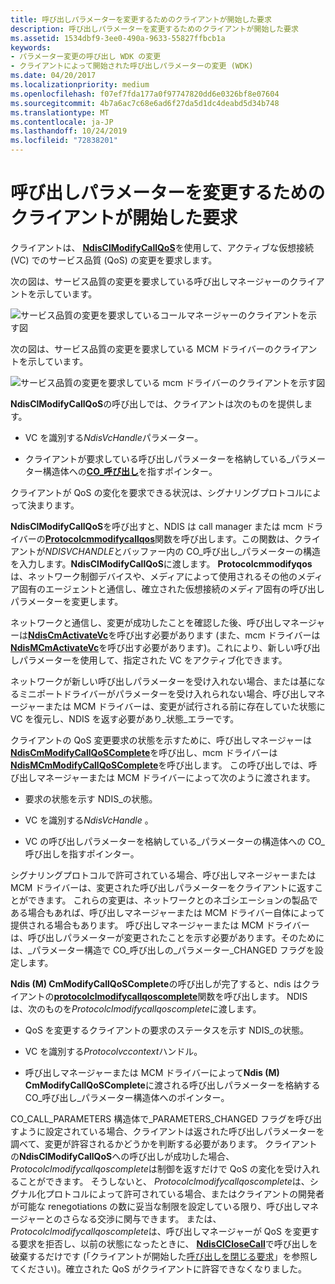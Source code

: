 ```yaml
---
title: 呼び出しパラメーターを変更するためのクライアントが開始した要求
description: 呼び出しパラメーターを変更するためのクライアントが開始した要求
ms.assetid: 1534dbf9-3ee0-490a-9633-55827ffbcb1a
keywords:
- パラメーター変更の呼び出し WDK の変更
- クライアントによって開始された呼び出しパラメーターの変更 (WDK)
ms.date: 04/20/2017
ms.localizationpriority: medium
ms.openlocfilehash: f07ef7fda177a0f97747820dd6e0326bf8e07604
ms.sourcegitcommit: 4b7a6ac7c68e6ad6f27da5d1dc4deabd5d34b748
ms.translationtype: MT
ms.contentlocale: ja-JP
ms.lasthandoff: 10/24/2019
ms.locfileid: "72838201"
---
```

# <a name="client-initiated-request-to-change-call-parameters"></a>呼び出しパラメーターを変更するためのクライアントが開始した要求





クライアントは、 [**NdisClModifyCallQoS**](https://docs.microsoft.com/windows-hardware/drivers/ddi/ndis/nf-ndis-ndisclmodifycallqos)を使用して、アクティブな仮想接続 (VC) でのサービス品質 (QoS) の変更を要求します。

次の図は、サービス品質の変更を要求している呼び出しマネージャーのクライアントを示しています。

![サービス品質の変更を要求しているコールマネージャーのクライアントを示す図](images/cm-15.png)

次の図は、サービス品質の変更を要求している MCM ドライバーのクライアントを示しています。

![サービス品質の変更を要求している mcm ドライバーのクライアントを示す図](images/fig1-15.png)

**NdisClModifyCallQoS**の呼び出しでは、クライアントは次のものを提供します。

-   VC を識別する*NdisVcHandle*パラメーター。

-   クライアントが要求している呼び出しパラメーターを格納している\_パラメーター構造体への[**CO\_呼び出し**](https://docs.microsoft.com/previous-versions/windows/hardware/network/ff545384(v=vs.85))を指すポインター。

クライアントが QoS の変化を要求できる状況は、シグナリングプロトコルによって決まります。

**NdisClModifyCallQoS**を呼び出すと、NDIS は call manager または mcm ドライバーの[**Protocolcmmodifycallqos**](https://docs.microsoft.com/windows-hardware/drivers/ddi/ndis/nc-ndis-protocol_cm_modify_qos_call)関数を呼び出します。この関数は、クライアントが*NDISVCHANDLE*とバッファー内の CO\_呼び出し\_パラメーターの構造を入力します。**NdisClModifyCallQoS**に渡します。 **Protocolcmmodifyqos**は、ネットワーク制御デバイスや、メディアによって使用されるその他のメディア固有のエージェントと通信し、確立された仮想接続のメディア固有の呼び出しパラメーターを変更します。

ネットワークと通信し、変更が成功したことを確認した後、呼び出しマネージャーは[**NdisCmActivateVc**](https://docs.microsoft.com/windows-hardware/drivers/ddi/ndis/nf-ndis-ndiscmactivatevc)を呼び出す必要があります (また、mcm ドライバーは[**NdisMCmActivateVc**](https://docs.microsoft.com/windows-hardware/drivers/ddi/ndis/nf-ndis-ndismcmactivatevc)を呼び出す必要があります)。これにより、新しい呼び出しパラメーターを使用して、指定された VC をアクティブ化できます。

ネットワークが新しい呼び出しパラメーターを受け入れない場合、または基になるミニポートドライバーがパラメーターを受け入れられない場合、呼び出しマネージャーまたは MCM ドライバーは、変更が試行される前に存在していた状態に VC を復元し、NDIS を返す必要があり\_状態\_エラーです。

クライアントの QoS 変更要求の状態を示すために、呼び出しマネージャーは[**NdisCmModifyCallQoSComplete**](https://docs.microsoft.com/windows-hardware/drivers/ddi/ndis/nf-ndis-ndiscmmodifycallqoscomplete)を呼び出し、mcm ドライバーは[**NdisMCmModifyCallQoSComplete**](https://docs.microsoft.com/windows-hardware/drivers/ddi/ndis/nf-ndis-ndismcmmodifycallqoscomplete)を呼び出します。 この呼び出しでは、呼び出しマネージャーまたは MCM ドライバーによって次のように渡されます。

-   要求の状態を示す NDIS\_の状態。

-   VC を識別する*NdisVcHandle* 。

-   VC の呼び出しパラメーターを格納している\_パラメーターの構造体への CO\_呼び出しを指すポインター。

シグナリングプロトコルで許可されている場合、呼び出しマネージャーまたは MCM ドライバーは、変更された呼び出しパラメーターをクライアントに返すことができます。 これらの変更は、ネットワークとのネゴシエーションの製品である場合もあれば、呼び出しマネージャーまたは MCM ドライバー自体によって提供される場合もあります。 呼び出しマネージャーまたは MCM ドライバーは、呼び出しパラメーターが変更されたことを示す必要があります。そのためには、\_パラメーター構造で CO\_呼び出しの\_パラメーター\_CHANGED フラグを設定します。

**Ndis (M) CmModifyCallQoSComplete**の呼び出しが完了すると、ndis はクライアントの[**protocolclmodifycallqoscomplete**](https://docs.microsoft.com/windows-hardware/drivers/ddi/ndis/nc-ndis-protocol_cl_modify_call_qos_complete)関数を呼び出します。 NDIS は、次のものを*Protocolclmodifycallqoscomplete*に渡します。

-   QoS を変更するクライアントの要求のステータスを示す NDIS\_の状態。

-   VC を識別する*Protocolvccontext*ハンドル。

-   呼び出しマネージャーまたは MCM ドライバーによって**Ndis (M) CmModifyCallQoSComplete**に渡される呼び出しパラメーターを格納する CO\_呼び出し\_パラメーター構造体へのポインター。

CO\_CALL\_PARAMETERS 構造体で\_PARAMETERS\_CHANGED フラグを呼び出すように設定されている場合、クライアントは返された呼び出しパラメーターを調べて、変更が許容されるかどうかを判断する必要があります。 クライアントの**NdisClModifyCallQoS**への呼び出しが成功した場合、 *Protocolclmodifycallqoscomplete*は制御を返すだけで QoS の変化を受け入れることができます。 そうしないと、 *Protocolclmodifycallqoscomplete*は、シグナル化プロトコルによって許可されている場合、またはクライアントの開発者が可能な renegotiations の数に妥当な制限を設定している限り、呼び出しマネージャーとのさらなる交渉に関与できます。 または、 *Protocolclmodifycallqoscomplete*は、呼び出しマネージャーが QoS を変更する要求を拒否し、以前の状態になったときに、 [**NdisClCloseCall**](https://docs.microsoft.com/windows-hardware/drivers/ddi/ndis/nf-ndis-ndisclclosecall)で呼び出しを破棄するだけです (「クライアントが開始した[呼び出しを閉じる要求](client-initiated-request-to-close-a-call.md)」を参照してください)。確立された QoS がクライアントに許容できなくなりました。

 

 





